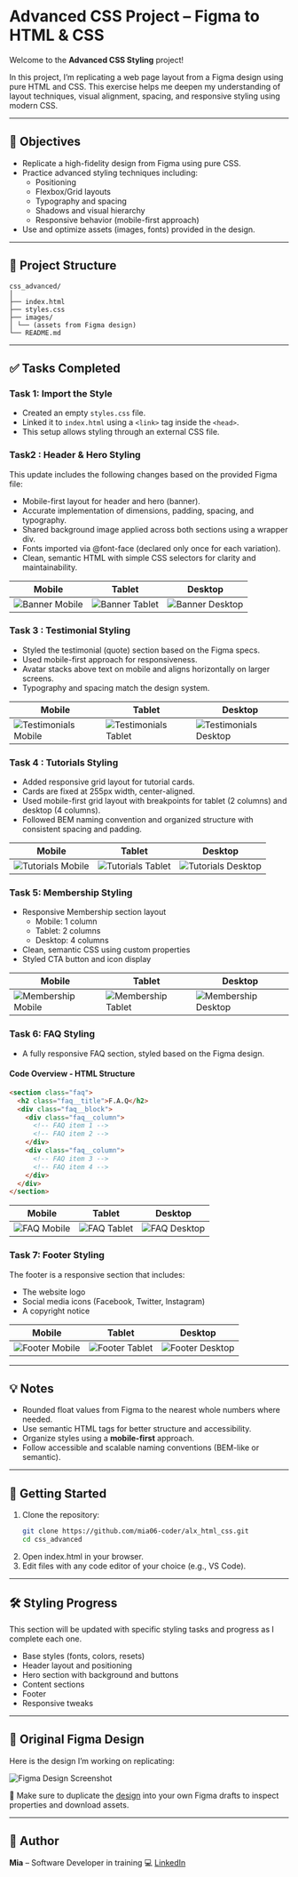 # Advanced CSS Project – Figma to HTML & CSS

Welcome to the **Advanced CSS Styling** project!

In this project, I’m replicating a web page layout from a Figma design using pure HTML and CSS. This exercise helps me deepen my understanding of layout techniques, visual alignment, spacing, and responsive styling using modern CSS.

---

## 🎯 Objectives

- Replicate a high-fidelity design from Figma using pure CSS.
- Practice advanced styling techniques including:
  - Positioning
  - Flexbox/Grid layouts
  - Typography and spacing
  - Shadows and visual hierarchy
  - Responsive behavior (mobile-first approach)
- Use and optimize assets (images, fonts) provided in the design.

---

## 📁 Project Structure

```plaintext
css_advanced/
│
├── index.html
├── styles.css
├── images/
│ └── (assets from Figma design)
└── README.md
```

---

## ✅ Tasks Completed

### Task 1: Import the Style

- Created an empty `styles.css` file.
- Linked it to `index.html` using a `<link>` tag inside the `<head>`.
- This setup allows styling through an external CSS file.

### Task2 : Header & Hero Styling

This update includes the following changes based on the provided Figma file:

- Mobile-first layout for header and hero (banner).
- Accurate implementation of dimensions, padding, spacing, and typography.
- Shared background image applied across both sections using a wrapper div.
- Fonts imported via @font-face (declared only once for each variation).
- Clean, semantic HTML with simple CSS selectors for clarity and maintainability.

| Mobile                                                   | Tablet                                                   | Desktop                                                    |
| -------------------------------------------------------- | -------------------------------------------------------- | ---------------------------------------------------------- |
| ![Banner Mobile](./images/screenshots/banner-mobile.png) | ![Banner Tablet](./images/screenshots/banner-tablet.png) | ![Banner Desktop](./images/screenshots/banner-desktop.png) |

### Task 3 : Testimonial Styling

- Styled the testimonial (quote) section based on the Figma specs.
- Used mobile-first approach for responsiveness.
- Avatar stacks above text on mobile and aligns horizontally on larger screens.
- Typography and spacing match the design system.

| Mobile                                                              | Tablet                                                              | Desktop                                                               |
| ------------------------------------------------------------------- | ------------------------------------------------------------------- | --------------------------------------------------------------------- |
| ![Testimonials Mobile](./images/screenshots/testimonial-mobile.png) | ![Testimonials Tablet](./images/screenshots/testimonial-tablet.png) | ![Testimonials Desktop](./images/screenshots/testimonial-desktop.png) |

### Task 4 : Tutorials Styling

- Added responsive grid layout for tutorial cards.
- Cards are fixed at 255px width, center-aligned.
- Used mobile-first grid layout with breakpoints for tablet (2 columns) and desktop (4 columns).
- Followed BEM naming convention and organized structure with consistent spacing and padding.

| Mobile                                                         | Tablet                                                         | Desktop                                                          |
| -------------------------------------------------------------- | -------------------------------------------------------------- | ---------------------------------------------------------------- |
| ![Tutorials Mobile](./images/screenshots/tutorials-mobile.png) | ![Tutorials Tablet](./images/screenshots/tutorials-tablet.png) | ![Tutorials Desktop](./images/screenshots/tutorials-desktop.png) |

### Task 5: Membership Styling

- Responsive Membership section layout
  - Mobile: 1 column
  - Tablet: 2 columns
  - Desktop: 4 columns
- Clean, semantic CSS using custom properties
- Styled CTA button and icon display

| Mobile                                                           | Tablet                                                           | Desktop                                                            |
| ---------------------------------------------------------------- | ---------------------------------------------------------------- | ------------------------------------------------------------------ |
| ![Membership Mobile](./images/screenshots/membership-mobile.png) | ![Membership Tablet](./images/screenshots/membership-tablet.png) | ![Membership Desktop](./images/screenshots/membership-desktop.png) |

### Task 6: FAQ Styling

- A fully responsive FAQ section, styled based on the Figma design.

#### Code Overview - HTML Structure

```html
<section class="faq">
  <h2 class="faq__title">F.A.Q</h2>
  <div class="faq__block">
    <div class="faq__column">
      <!-- FAQ item 1 -->
      <!-- FAQ item 2 -->
    </div>
    <div class="faq__column">
      <!-- FAQ item 3 -->
      <!-- FAQ item 4 -->
    </div>
  </div>
</section>
```

| Mobile                                             | Tablet                                             | Desktop                                              |
| -------------------------------------------------- | -------------------------------------------------- | ---------------------------------------------------- |
| ![FAQ Mobile](./images/screenshots/faq-mobile.png) | ![FAQ Tablet](./images/screenshots/faq-tablet.png) | ![FAQ Desktop](./images/screenshots/faq-desktop.png) |

### Task 7: Footer Styling

The footer is a responsive section that includes:

- The website logo
- Social media icons (Facebook, Twitter, Instagram)
- A copyright notice

| Mobile                                                   | Tablet                                                   | Desktop                                                    |
| -------------------------------------------------------- | -------------------------------------------------------- | ---------------------------------------------------------- |
| ![Footer Mobile](./images/screenshots/footer-mobile.png) | ![Footer Tablet](./images/screenshots/footer-tablet.png) | ![Footer Desktop](./images/screenshots/footer-desktop.png) |

---

## 💡 Notes

- Rounded float values from Figma to the nearest whole numbers where needed.
- Use semantic HTML tags for better structure and accessibility.
- Organize styles using a **mobile-first** approach.
- Follow accessible and scalable naming conventions (BEM-like or semantic).

---

## 🚀 Getting Started

1. Clone the repository:
   ```bash
   git clone https://github.com/mia06-coder/alx_html_css.git
   cd css_advanced
   ```
2. Open index.html in your browser.
3. Edit files with any code editor of your choice (e.g., VS Code).

---

## 🛠️ Styling Progress

This section will be updated with specific styling tasks and progress as I complete each one.

- Base styles (fonts, colors, resets)
- Header layout and positioning
- Hero section with background and buttons
- Content sections
- Footer
- Responsive tweaks

---

## 🎨 Original Figma Design

Here is the design I’m working on replicating:

![Figma Design Screenshot](./images/figma-design.png)

📌 Make sure to duplicate the [design](https://www.figma.com/design/nbRGQSlIiRKSnNcnwcSASS/Homepage--Copy-?node-id=0-1&p=f&t=Iz5osdTWAgvXyBdL-0) into your own Figma drafts to inspect properties and download assets.

---

## 📌 Author

**Mia** – Software Developer in training 💻
[LinkedIn](https://www.linkedin.com/in/mia-mudzingwa)
